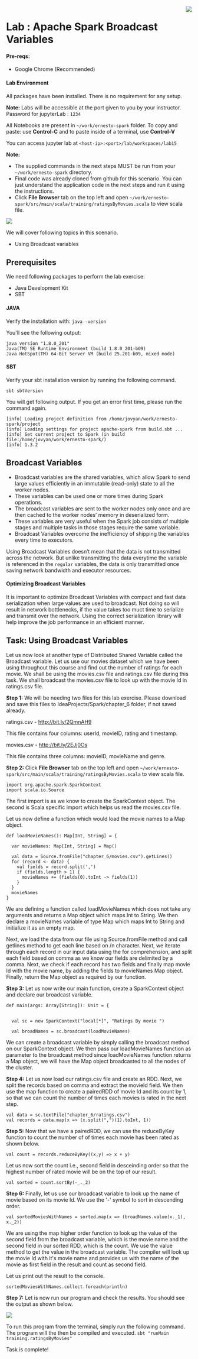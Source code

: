 <img align="right" src="./logo-small.png">

# Lab : Apache Spark Broadcast Variables

#### Pre-reqs:
- Google Chrome (Recommended)

#### Lab Environment
All packages have been installed. There is no requirement for any setup.

**Note:** Labs will be accessible at the port given to you by your instructor. Password for jupyterLab : `1234`

All Notebooks are present in `~/work/ernesto-spark` folder. To copy and paste: use **Control-C** and to paste inside of a terminal, use **Control-V**

You can access jupyter lab at `<host-ip>:<port>/lab/workspaces/lab15`


**Note:**
- The supplied commands in the next steps MUST be run from your `~/work/ernesto-spark` directory. 
- Final code was already cloned from github for this scenario. You can just understand the application code in the next steps and run it using the instructions.
- Click **File Browser** tab on the top left and open `~/work/ernesto-spark/src/main/scala/training/ratingsByMovies.scala` to view scala file.

![](./Screenshots/scala.png)

We will cover following topics in this scenario.
- Using Broadcast variables

## Prerequisites

We need following packages to perform the lab exercise: 
- Java Development Kit
- SBT


#### JAVA
Verify the installation with: `java -version` 

You'll see the following output:

```
java version "1.8.0_201"
Java(TM) SE Runtime Environment (build 1.8.0_201-b09)
Java HotSpot(TM) 64-Bit Server VM (build 25.201-b09, mixed mode)
```


#### SBT
Verify your sbt installation version by running the following command.	

`sbt sbtVersion`	

You will get following output. If you get an error first time, please run the command again.

```	
[info] Loading project definition from /home/jovyan/work/ernesto-spark/project	
[info] Loading settings for project apache-spark from build.sbt ...	
[info] Set current project to Spark (in build file:/home/jovyan/work/ernesto-spark/)	
[info] 1.3.2
```

## Broadcast Variables



- Broadcast variables are the shared variables, which allow Spark to send large values efficiently in an immutable (read-only) state to all the worker nodes.
- These variables can be used one or more times during Spark operations. 
- The broadcast variables are sent to the worker nodes only once and are then cached to the worker nodes’ memory in deserialized form. 
- These variables are very useful when the Spark job consists of multiple stages and multiple tasks in those stages require the same variable. 
- Broadcast Variables overcome the inefficiency of shipping the variables every time to executors.

Using Broadcast Variables doesn’t mean that the data is not transmitted across the network. But unlike transmitting the data everytime the variable is referenced in the `regular` variables, the data is only transmitted once saving network bandwidth and executor resources.

#### Optimizing Broadcast Variables
It is important to optimize Broadcast Variables with compact and fast data serialization when large values are used to broadcast. Not doing so will result in network bottlenecks, if the value takes too muct time to serialize and transmit over the network. Using the correct serialization library will help improve the job performance in an efficient manner.

## Task: Using Broadcast Variables

Let us now look at another type of Distributed Shared Variable called the Broadcast variable. Let us use our movies dataset which we have been using throughout this course and find out the number of ratings for each movie. We shall be using the movies.csv file and ratings.csv file during this task. We shall broadcast the movies.csv file to look up with the movie Id in ratings.csv file.

**Step 1:** We will be needing two files for this lab exercise. Please download and save this files to IdeaProjects/Spark/chapter_6 folder, if not saved already.

ratings.csv - http://bit.ly/2QmnAH9

This file contains four columns: userId, movieID, rating and timestamp.

movies.csv - http://bit.ly/2EJj0Os

This file contains three columns: movieID, movieName and genre.

**Step 2:** Click **File Browser** tab on the top left and open `~/work/ernesto-spark/src/main/scala/training/ratingsByMovies.scala` to view scala file.


```
import org.apache.spark.SparkContext
import scala.io.Source
```

The first import is as we know to create the SparkContext object. The second is Scala specific import which helps us read the movies.csv file.
 
Let us now define a function which would load the movie names to a Map object.

```
def loadMovieNames(): Map[Int, String] = {

  var movieNames: Map[Int, String] = Map()

  val data = Source.fromFile("chapter_6/movies.csv").getLines()
  for (record <- data) {
    val fields = record.split(',')
    if (fields.length > 1) {
      movieNames += (fields(0).toInt -> fields(1))
    }
  }
  movieNames
}
```

We are defining a function called loadMovieNames which does not take any arguments and returns a Map object which maps Int to String. We then declare a movieNames variable of type Map which maps Int to String and initialize it as an empty map.

Next, we load the data from our file using Source.fromFile method and call getlines method to get each line based on /n character. Next, we iterate through each record in our input data using the for comprehension, and split each field based on comma as we know our fields are delimited by a comma. Next, we check if each record has two fields and finally map movie Id with the movie name, by adding the fields to movieNames Map object. Finally, return the Map object as required by our function.



**Step 3:** Let us now write our main function, create a SparkContext object and declare our broadcast variable.

```
def main(args: Array[String]): Unit = {


  val sc = new SparkContext("local[*]", "Ratings By movie ")

  val broadNames = sc.broadcast(loadMovieNames)
```

We can create a broadcast variable by simply calling the broadcast method on our SparkContext object. We then pass our loadMovieNames function as parameter to the broadcast method since loadMovieNames function returns a Map object, we will have the Map object broadcasted to all the nodes of the cluster.


**Step 4:** Let us now load our ratings.csv file and create an RDD. Next, we split the records based on comma and extract the movieId field. We then use the map function to create a pairedRDD of movie Id and its count by  1, so that we can count the number of times each movies is rated in the next step.

```
val data = sc.textFile("chapter_6/ratings.csv")
val records = data.map(x => (x.split(",")(1).toInt, 1))
```



**Step 5:** Now that we have a pairedRDD, we can use the reduceByKey function to count the number of of times each movie has been rated as shown below.

```
val count = records.reduceByKey((x,y) => x + y)
```

Let us now sort the count i.e., second field in desceinding order so that the highest number of rated movie will be on the top of our result.

```
val sorted = count.sortBy(-_._2)
```

 
**Step 6:** Finally, let us use our broadcast variable to look up the name of movie based on its movie Id. We use the '-' symbol to sort in descending order.

```
val sortedMoviesWithNames = sorted.map(x => (broadNames.value(x._1), x._2))
```

We are using the map higher order function to look up the value of the second field from the broadcast variable, which is the movie name and the second field in our sorted RDD, which is the count. We use the value method to get the value in the broadcast variable. The compiler will look up the movie Id with it's movie name and provides us with the name of the movie as first field in the result and count as second field.
 

Let us print out the result to the console.

```
sortedMoviesWithNames.collect.foreach(println)
```

**Step 7:** Let is now run our program and check the results. You should see the output as shown below.

![](./Screenshots/Chapter_6/Selection_043.png)

To run this program from the terminal, simply run the following command. The program will the then be compiled and executed.
`sbt "runMain training.ratingsByMovies"` 

Task is complete!









































